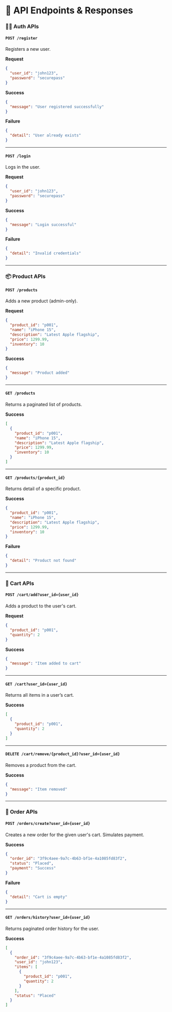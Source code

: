 # 📄 API Endpoints & Responses

### 🧑‍💻 Auth APIs

#### `POST /register`

Registers a new user.

**Request**

```json
{
  "user_id": "john123",
  "password": "securepass"
}
```

**Success**

```json
{
  "message": "User registered successfully"
}
```

**Failure**

```json
{
  "detail": "User already exists"
}
```

---

#### `POST /login`

Logs in the user.

**Request**

```json
{
  "user_id": "john123",
  "password": "securepass"
}
```

**Success**

```json
{
  "message": "Login successful"
}
```

**Failure**

```json
{
  "detail": "Invalid credentials"
}
```

---

### 📦 Product APIs

#### `POST /products`

Adds a new product (admin-only).

**Request**

```json
{
  "product_id": "p001",
  "name": "iPhone 15",
  "description": "Latest Apple flagship",
  "price": 1299.99,
  "inventory": 10
}
```

**Success**

```json
{
  "message": "Product added"
}
```

---

#### `GET /products`

Returns a paginated list of products.

**Success**

```json
[
  {
    "product_id": "p001",
    "name": "iPhone 15",
    "description": "Latest Apple flagship",
    "price": 1299.99,
    "inventory": 10
  }
]
```

---

#### `GET /products/{product_id}`

Returns detail of a specific product.

**Success**

```json
{
  "product_id": "p001",
  "name": "iPhone 15",
  "description": "Latest Apple flagship",
  "price": 1299.99,
  "inventory": 10
}
```

**Failure**

```json
{
  "detail": "Product not found"
}
```

---

### 🛒 Cart APIs

#### `POST /cart/add?user_id={user_id}`

Adds a product to the user's cart.

**Request**

```json
{
  "product_id": "p001",
  "quantity": 2
}
```

**Success**

```json
{
  "message": "Item added to cart"
}
```

---

#### `GET /cart?user_id={user_id}`

Returns all items in a user’s cart.

**Success**

```json
[
  {
    "product_id": "p001",
    "quantity": 2
  }
]
```

---

#### `DELETE /cart/remove/{product_id}?user_id={user_id}`

Removes a product from the cart.

**Success**

```json
{
  "message": "Item removed"
}
```

---

### 🧾 Order APIs

#### `POST /orders/create?user_id={user_id}`

Creates a new order for the given user's cart. Simulates payment.

**Success**

```json
{
  "order_id": "3f9c4aee-9a7c-4b63-bf1e-4a1085fd83f2",
  "status": "Placed",
  "payment": "Success"
}
```

**Failure**

```json
{
  "detail": "Cart is empty"
}
```

---

#### `GET /orders/history?user_id={user_id}`

Returns paginated order history for the user.

**Success**

```json
[
  {
    "order_id": "3f9c4aee-9a7c-4b63-bf1e-4a1085fd83f2",
    "user_id": "john123",
    "items": [
      {
        "product_id": "p001",
        "quantity": 2
      }
    ],
    "status": "Placed"
  }
]
```
